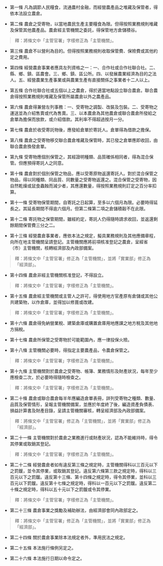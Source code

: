 * 第一條 凡為調節人民糧食，流通農村金融，而經營農產品之堆藏及保管者，得依本法設立農倉。

* 第二條 農倉之受寄物，以當地農民生產主要糧食為限。但得按照業務規則堆藏及保管其他農產品。農倉經主管機關之委託，得保管地方倉儲積谷。

> 釋：將條文中「主管官署」字樣修正為「主管機關」。

* 第三條 農倉不以營利為目的。但得按照業務規則收取保管費、保險費或其他約定之費用。

* 第四條 經營農倉事業者應具左列資格之一：一、合作社或合作社聯合社。二、縣、鄉、鎮、區農會。三、鄉、鎮、區公所。四、以發展農業經濟為目的之法人。五、經營農業生產事業或與農業生產有直接關係之事業者十二人以上。

* 第五條 合作社聯合社或五個以上之農倉，得於適當地點設立聯合農倉。聯合農倉得按照業務規則堆藏及保管所屬農倉以外之農產品。

* 第六條 農倉得兼營左列事務：一、受寄物之調製、改裝及包裝。二、受寄物之運送並為介紹售賣或代為售賣。三、以本農倉為其他農倉或聯合農倉所發給之倉單為擔保而放款，或介紹借款。其利率不得超過按月一分。

* 第七條 農倉於收受寄託物後，應發給倉單於寄託人。倉單得為借款之擔保。

* 第八條 農倉之受寄物移交聯合農倉堆藏及保管時，其已發之倉單應即收回，由聯合農倉換發倉單。

* 第九條 受寄物應個別保管之，其經證明種類、品質確係相同者，得為混合保管。但應預得寄託人之同意。

* 第十條 農倉對於個別保管之物品，應以受寄原物返還寄託人。對於混合保管之物品，得以同種類、同品質、同數量之受寄物返還之。混合保管之受寄物，因自然乾燥或鼠食蟲蝕而減少者，其應還數量，得按照業務規則訂定之百分率扣算。

* 第十一條 受寄物保管期間，自寄託之日起算，至多以六個月為限。必要時得延長之。其延長期間不得逾六個月。但第二條第二項之倉儲積穀不在此限。

* 第十二條 寄託物之保管期間，雖經約定，寄託人仍得隨時請求收回，並返還剩餘期間保管費三分之二。

* 第十三條 經營農倉事業者，應依本法之規定，擬具業務規則及其他應備章程，向所在地主管機關呈請登記。主管機關應將前項核准登記之農倉，呈經省（市）主管機關，核轉經濟部及內政部備案。

> 釋：將條文中「主管官署」修正為「主管機關」，並將「實業部」修正為「經濟部」。

* 第十四條 農倉非經主管機關核准登記，不得設立。

> 釋：將條文中「主管官署」字樣修正為「主管機關」。

* 第十五條 農倉經主管機關或主管人之許可，得使用地方官產原有倉儲或其他公共建築物，以作倉庫，並得加以修葺或改建。

> 釋：將條文中「主管官署」字樣修正為「主管機關」。

* 第十六條 農倉得免納營業稅、建築倉庫或購置倉庫用地應課之地方稅及其他地方捐稅。

* 第十七條 農倉所保管之受寄物於可能範圍內，應一律投保火險。

* 第十八條 主管機關必要時，得指定主要農產品，令農倉保管之。

> 釋：將條文中「主管官署」字樣修正為「主管機關」。

* 第十九條 主管機關對於農倉之受寄物、帳簿、業務情形及財產狀況，每年至少應檢查二次，於必要時得隨時檢查之。

> 釋：將條文中「主管官署」字樣修正為「主管機關」。

* 第二十條 農倉或聯合農倉每半年應編造倉單表冊，詳列受寄物之種類、數量、品質及保管情形，呈報主管機關備案，並應於年度終了後，編造資產負債表、損益計算書及財產目錄，呈請主管機關審核，轉呈經濟部及內政部備案。

> 釋：將條文中「主管官署」修正為「主管機關」，並將「實業部」修正為「經濟部」。

* 第二十一條 主管機關對於農倉之業務進行或財產狀況，認為不能維持時，得令其停業或取銷其登記。

> 釋：將條文中「主管官署」字樣修正為「主管機關」。

* 第二十二條 經營農倉者如有違反第三條之規定時，主管機關得科以三百元以下之罰鍰，並令其停業，或取銷其登記。違反第六條第三款之規定時，得科以三百元以下之罰鍰。違反第十三條、第十四條之規定時，得令其停業，並科以三百元以下罰鍰。違反第十七條之規定時，得科以一百元以下之罰鍰。違反第二十條之規定時，得科以五十元以下之罰鍰或令其停業。

> 釋：將條文中「主管官署」字樣修正為「主管機關」。

* 第二十三條 農倉事業之獎勵及補助辦法，由經濟部會同內政部定之。

> 釋：將條文中「主管官署」修正為「主管機關」，並將「實業部」修正為「經濟部」。

* 第二十四條 關於農倉事業除本法規定者外，準用民法之規定。

* 第二十五條 本法施行條例另定之。

* 第二十六條 本法施行日期以命令定之。

